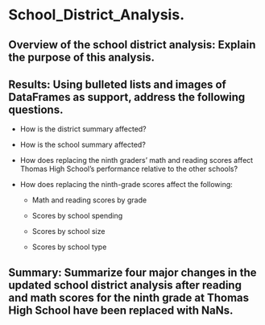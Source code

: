 # School_District_Analysis.

## Overview of the school district analysis: Explain the purpose of this analysis.

## Results: Using bulleted lists and images of DataFrames as support, address the following questions.

  - How is the district summary affected?
  
  - How is the school summary affected?
  
  - How does replacing the ninth graders’ math and reading scores affect Thomas High School’s performance relative to the other schools?
  
  - How does replacing the ninth-grade scores affect the following:
    
      - Math and reading scores by grade
      
      - Scores by school spending
      
      - Scores by school size
      
      - Scores by school type
      
## Summary: Summarize four major changes in the updated school district analysis after reading and math scores for the ninth grade at Thomas High School have been replaced with NaNs.

